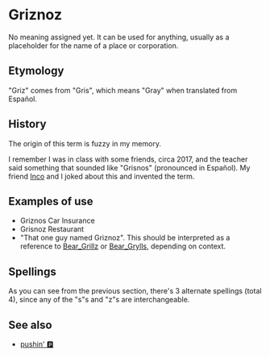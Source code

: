 # Griznoz
No meaning assigned yet. It can be used for anything, usually as a placeholder for the name of a place or corporation.

## Etymology
"Griz" comes from "Gris", which means "Gray" when translated from Español.

## History
The origin of this term is fuzzy in my memory.

I remember I was in class with some friends, circa 2017, and the teacher said something that sounded like "Grisnos" (pronounced in Español). My friend [Inco](https://soundcloud.com/1ncomusic) and I joked about this and invented the term.

## Examples of use
- Griznos Car Insurance
- Grisnoz Restaurant
- "That one guy named Griznoz". This should be interpreted as a reference to [Bear_Grillz](https://en.wikipedia.org/wiki/Bear_Grillz) or [Bear_Grylls](https://en.wikipedia.org/wiki/Bear_Grylls), depending on context.

## Spellings
As you can see from the previous section, there's 3 alternate spellings (total 4), since any of the "s"s and "z"s are interchangeable.

## See also
- [pushin' 🅿️](https://en.m.wikipedia.org/wiki/Pushin_P)
